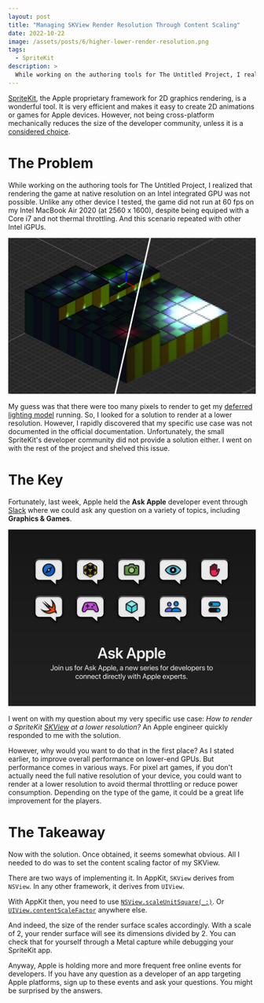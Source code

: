 ```yaml
---
layout: post
title: "Managing SKView Render Resolution Through Content Scaling"
date: 2022-10-22
image: /assets/posts/6/higher-lower-render-resolution.png
tags:
  - SpriteKit
description: >
  While working on the authoring tools for The Untitled Project, I realized that running the game at native Retina resolution was not possible on low-end GPUs. I needed a way to render the content of my SKView at a lower resolution. However, the documentation does not provide directions on this subject. In this post, I explain how I finally get to the solution and how to implement it.
---
```


[SpriteKit](https://developer.apple.com/spritekit/), the Apple proprietary framework for 2D graphics rendering, is a wonderful tool. It is very efficient and makes it easy to create 2D animations or games for Apple devices. However, not being cross-platform mechanically reduces the size of the developer community, unless it is a [considered choice](/2022/03/19/3-the-untitled-project-why-apple-only.html).

# The Problem

While working on the authoring tools for The Untitled Project, I realized that rendering the game at native resolution on an Intel integrated GPU was not possible. Unlike any other device I tested, the game did not run at 60 fps on my Intel MacBook Air 2020 (at 2560 x 1600), despite being equiped with a Core i7 and not thermal throttling. And this scenario repeated with other Intel iGPUs.

![Higher-Lower Render Resolution](/assets/posts/6/higher-lower-render-resolution.png)

My guess was that there were too many pixels to render to get my [deferred lighting model](https://twitter.com/chsxf/status/1523796764020846593) running. So, I looked for a solution to render at a lower resolution. However, I rapidly discovered that my specific use case was not documented in the official documentation. Unfortunately, the small SpriteKit's developer community did not provide a solution either. I went on with the rest of the project and shelved this issue.

# The Key

Fortunately, last week, Apple held the **Ask Apple** developer event through [Slack](https://slack.com) where we could ask any question on a variety of topics, including **Graphics & Games**.

![Ask Apple](/assets/posts/6/ask-apple.png)

I went on with my question about my very specific use case: _How to render a SpriteKit [SKView](https://developer.apple.com/documentation/spritekit/skview) at a lower resolution?_ An Apple engineer quickly responded to me with the solution.

However, why would you want to do that in the first place? As I stated earlier, to improve overall performance on lower-end GPUs. But performance comes in various ways. For pixel art games, if you don't actually need the full native resolution of your device, you could want to render at a lower resolution to avoid thermal throttling or reduce power consumption. Depending on the type of the game, it could be a great life improvement for the players.

# The Takeaway

Now with the solution. Once obtained, it seems somewhat obvious. All I needed to do was to set the content scaling factor of my SKView.

There are two ways of implementing it. In AppKit, `SKView` derives from `NSView`. In any other framework, it derives from `UIView`.

With AppKit then, you need to use [`NSView.scaleUnitSquare(_:)`](https://developer.apple.com/documentation/appkit/nsview/1483721-scaleunitsquare). Or [`UIView.contentScaleFactor`](https://developer.apple.com/documentation/uikit/uiview/1622657-contentscalefactor) anywhere else.

And indeed, the size of the render surface scales accordingly. With a scale of 2, your render surface will see its dimensions divided by 2. You can check that for yourself through a Metal capture while debugging your SpriteKit app.

Anyway, Apple is holding more and more frequent free online events for developers. If you have any question as a developer of an app targeting Apple platforms, sign up to these events and ask your questions. You might be surprised by the answers.
